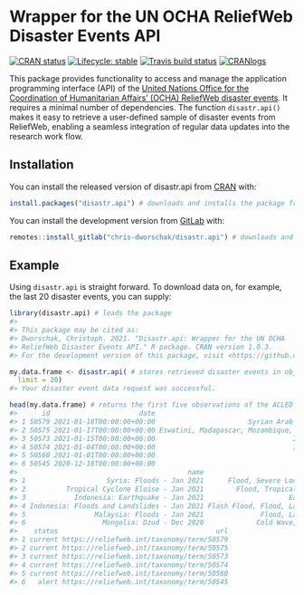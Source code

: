 
<!-- README.md is generated from README.Rmd. Please edit that file -->

# Wrapper for the UN OCHA ReliefWeb Disaster Events API

<!-- badges: start -->

[![CRAN
status](https://www.r-pkg.org/badges/version/disastr.api)](https://CRAN.R-project.org/package=disastr.api)
[![Lifecycle:
stable](https://img.shields.io/badge/lifecycle-stable-brightgreen.svg)](https://www.tidyverse.org/lifecycle/#stable)
[![Travis build
status](https://travis-ci.com/chris-dworschak/disastr.api.svg?branch=master)](https://travis-ci.com/gitlab/chris-dworschak/disastr.api)
[![CRANlogs](http://cranlogs.r-pkg.org/badges/grand-total/disastr.api)](https://CRAN.R-project.org/package=disastr.api)
<!-- badges: end -->

This package provides functionality to access and manage the application
programming interface (API) of the [United Nations Office for the
Coordination of Humanitarian Affairs’ (OCHA) ReliefWeb disaster
events](https://reliefweb.int/disasters/). It requires a minimal number
of dependencies. The function `disastr.api()` makes it easy to retrieve
a user-defined sample of disaster events from ReliefWeb, enabling a
seamless integration of regular data updates into the research work
flow.

## Installation

You can install the released version of disastr.api from
[CRAN](https://CRAN.R-project.org) with:

``` r
install.packages("disastr.api") # downloads and installs the package from CRAN
```

You can install the development version from
[GitLab](https://gitlab.com/chris-dworschak/) with:

``` r
remotes::install_gitlab("chris-dworschak/disastr.api") # downloads and installs the package from GitLab
```

## Example

Using `disastr.api` is straight forward. To download data on, for
example, the last 20 disaster events, you can supply:

``` r
library(disastr.api) # loads the package
#> 
#> This package may be cited as:
#> Dworschak, Christoph. 2021. "Disastr.api: Wrapper for the UN OCHA
#> ReliefWeb Disaster Events API." R package. CRAN version 1.0.3.
#> For the development version of this package, visit <https://github.com/chris-dworschak/disastr.api/>

my.data.frame <- disastr.api( # stores retrieved disaster events in object my.data.frame
  limit = 20)
#> Your disaster event data request was successful.

head(my.data.frame) # returns the first five observations of the ACLED sample
#>      id                      date                                    country
#> 1 50579 2021-01-18T00:00:00+00:00                       Syrian Arab Republic
#> 2 50575 2021-01-17T00:00:00+00:00 Eswatini, Madagascar, Mozambique, Zimbabwe
#> 3 50573 2021-01-15T00:00:00+00:00                                  Indonesia
#> 4 50574 2021-01-04T00:00:00+00:00                                  Indonesia
#> 5 50560 2021-01-01T00:00:00+00:00                                   Malaysia
#> 6 50545 2020-12-18T00:00:00+00:00                                   Mongolia
#>                                          name                          event
#> 1                    Syria: Floods - Jan 2021      Flood, Severe Local Storm
#> 2          Tropical Cyclone Eloise - Jan 2021        Flood, Tropical Cyclone
#> 3            Indonesia: Earthquake - Jan 2021                     Earthquake
#> 4 Indonesia: Floods and Landslides - Jan 2021 Flash Flood, Flood, Land Slide
#> 5                 Malaysia: Floods - Jan 2021              Flood, Land Slide
#> 6                   Mongolia: Dzud - Dec 2020             Cold Wave, Drought
#>    status                                       url
#> 1 current https://reliefweb.int/taxonomy/term/50579
#> 2 current https://reliefweb.int/taxonomy/term/50575
#> 3 current https://reliefweb.int/taxonomy/term/50573
#> 4 current https://reliefweb.int/taxonomy/term/50574
#> 5 current https://reliefweb.int/taxonomy/term/50560
#> 6   alert https://reliefweb.int/taxonomy/term/50545
```
